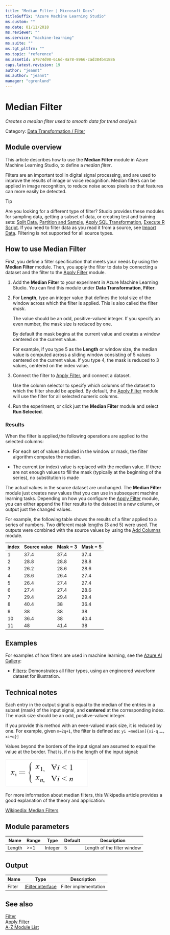 ```yaml
---
title: "Median Filter | Microsoft Docs"
titleSuffix: "Azure Machine Learning Studio"
ms.custom: ""
ms.date: 01/11/2018
ms.reviewer: ""
ms.service: "machine-learning"
ms.suite: ""
ms.tgt_pltfrm: ""
ms.topic: "reference"
ms.assetid: a7974d98-616d-4a78-8966-cad384b41886
caps.latest.revision: 19
author: "jeannt"
ms.author: "jeannt"
manager: "cgronlund"
---
```

# Median Filter
*Creates a median filter used to smooth data for trend analysis*  
  
 Category: [Data Transformation / Filter](data-transformation-filter.md)  
  
## Module overview  

This article describes how to use the **Median Filter** module in Azure Machine Learning Studio, to define a *median filter*. 
  
Filters are an important tool in digital signal processing, and are used to improve the results of image or voice recognition. Median filters can be applied in image recognition, to reduce noise across pixels so that features can more easily be detected.

> [!TIP]
> Are you looking for a different type of filter? Studio provides these modules for sampling data, getting a subset of data, or creating test and training sets: [Split Data](split-data.md), [Partition and Sample](partition-and-sample.md), [Apply SQL Transformation](apply-sql-transformation.md), [Execute R Script](execute-r-script.md).  If you need to filter data as you read it from a source, see [Import Data](import-data.md). Filtering is not supported for all source types. 

## How to use Median Filter  

First, you define a filter specification that meets your needs by using the **Median Filter** module. Then, you apply the filter to data by connecting a dataset and the filter to the [Apply Filter](apply-filter.md) module.

1.  Add the **Median Filter** to your experiment in Azure Machine Learning Studio. You can find this module under **Data Transformation**, **Filter**. 
  
2.  For **Length**, type an integer value that defines the total size of the window across which the filter is applied. This is also called the filter *mask*.  
  
     The value should be an odd, positive-valued integer. If you specify an even number, the mask size is reduced by one. 
  
     By default the mask begins at the current value and creates a window centered on the current value.  
  
     For example, if you type 5 as the **Length** or window size, the median value is computed across a sliding window consisting of 5 values centered on the current value. If you type 4, the mask is reduced to 3 values, centered on the index value.

3.  Connect the filter to [Apply Filter](apply-filter.md), and connect a dataset.  
  
     Use the column selector to specify which columns of the dataset to which the filter should be applied. By default, the [Apply Filter](apply-filter.md) module will use the filter for all selected numeric columns.  
  
4.  Run the experiment, or click just the **Median Filter** module and select **Run Selected**.  

### Results

When the filter is applied,the following operations are applied to the selected columns:  
  
+ For each set of values included in the window or mask, the filter algorithm computes the median.

+ The current (or index) value is replaced with the median value. If there are not enough values to fill the mask (typically at the beginning of the series), no substitution is made 

The actual values in the source dataset are unchanged. The **Median Filter** module just creates new values that you can use in subsequent machine learning tasks. Depending on how you configure the [Apply Filter](apply-filter.md) module, you can either append the filter results to the dataset in a new column, or output just the changed values.

For example, the following table shows the results of a filter applied to a series of numbers. Two different mask lengths (3 and 5) were used. The outputs were combined with the source values by using the [Add Columns](add-columns.md) module. 

|index|	Source value|	Mask = 3|	Mask = 5|
|----|----|----|----|
|1	|37.4|	37.4|	37.4|
|2	|28.8|	28.8|	28.8|
|3|	26.2|	28.6|	28.6|
|4|	28.6|	26.4|	27.4|
|5|	26.4|	27.4|	27.4|
|6|	27.4	|27.4|	28.6|
|7|	29.4|	29.4|	29.4|
|8|	40.4|	38	|36.4|
|9|	38	|38|	38|
|10|	36.4|	38|	40.4|
|11|	48	|41.4|	38|


## Examples  

For examples of how filters are used in machine learning, see the [Azure AI Gallery](http://gallery.cortanaintelligence.com):  
  
- [Filters](http://go.microsoft.com/fwlink/?LinkId=525732): Demonstrates all filter types, using an engineered waveform dataset for illustration.

## Technical notes
 
Each entry in the output signal is equal to the median of the entries in a subset (mask) of the input signal, and **centered** at the corresponding index. The mask size should be an odd, positive-valued integer.
  
If you provide this method with an even-valued mask size, it is reduced by one. For example, given `m=2q+1`, the filter is defined as:  `yi =median[{xi-q,…, xi+q}]`
  
Values beyond the borders of the input signal are assumed to equal the value at the border. That is, if _n_ is the length of the input signal: 

 ![values beyond borders of median filter](media/aml-medianfilterborder.png "AML_MedianFilterBorder")  

For more information about median filters, this Wikipedia article provides a good explanation of the theory and application:  
  
 [Wikipedia: Median Filters](http://en.wikipedia.org/wiki/Median_filter)  
  
##  <a name="parameters"></a> Module parameters  
  
|Name|Range|Type|Default|Description|  
|----------|-----------|----------|-------------|-----------------|  
|Length|>=1|Integer|5|Length of the filter window|  
  
##  <a name="Outputs"></a> Output  
  
|Name|Type|Description|  
|----------|----------|-----------------|  
|Filter|[IFilter interface](ifilter-interface.md)|Filter implementation|  
  
## See also  
 [Filter](data-transformation-filter.md)   
 [Apply Filter](apply-filter.md)   
 [A-Z Module List](a-z-module-list.md)
